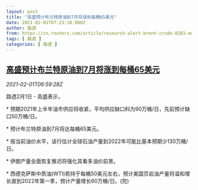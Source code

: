 ```yaml
---
layout: post
title: "高盛预计布兰特原油到7月将涨到每桶65美元"
date: 2021-02-01T07:23:18.000Z
author: 路透
from: https://cn.reuters.com/article/research-alert-brent-crude-0201-mon-idCNKBS2A11IH
tags: [ 路透 ]
categories: [ 路透 ]
---
```

<!--1612164198000-->
[高盛预计布兰特原油到7月将涨到每桶65美元](https://cn.reuters.com/article/research-alert-brent-crude-0201-mon-idCNKBS2A11IH)
------

<div>
<div><i>2021-02-01T06:59:28Z</i></div><p>路透2月1日 - 高盛表示，</p><p>* 预期2021年上半年油市供应将收紧，平均供应缺口料为90万桶/日，先前预计缺口50万桶/日。</p><p>* 预计布兰特原油到7月将达每桶65美元。</p><p>* 按当前油价水平，该行估计全球石油产量到2022年可能比基本预期少130万桶/日。</p><p>* 伊朗产量全面恢复推迟将强化其看多油价前景。</p><p>* 西德克萨斯中质油(WTI)若持于每桶50美元左右，预计美国页岩油产量将温和增长直到2022年第一季，预计产量增长60万桶/日。(完)</p>
</div>

